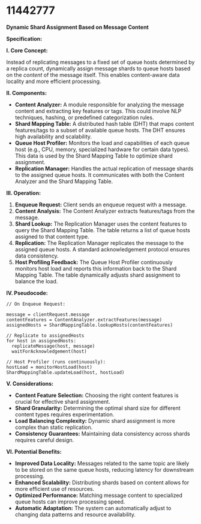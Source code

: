 # 11442777

**Dynamic Shard Assignment Based on Message Content**

**Specification:**

**I. Core Concept:**

Instead of replicating messages to a fixed set of queue hosts determined by a replica count, dynamically assign message shards to queue hosts based on the *content* of the message itself. This enables content-aware data locality and more efficient processing.

**II. Components:**

*   **Content Analyzer:** A module responsible for analyzing the message content and extracting key features or tags. This could involve NLP techniques, hashing, or predefined categorization rules.
*   **Shard Mapping Table:**  A distributed hash table (DHT) that maps content features/tags to a subset of available queue hosts. The DHT ensures high availability and scalability.
*   **Queue Host Profiler:**  Monitors the load and capabilities of each queue host (e.g., CPU, memory, specialized hardware for certain data types). This data is used by the Shard Mapping Table to optimize shard assignment.
*   **Replication Manager:**  Handles the actual replication of message shards to the assigned queue hosts. It communicates with both the Content Analyzer and the Shard Mapping Table.

**III. Operation:**

1.  **Enqueue Request:** Client sends an enqueue request with a message.
2.  **Content Analysis:** The Content Analyzer extracts features/tags from the message.
3.  **Shard Lookup:**  The Replication Manager uses the content features to query the Shard Mapping Table.  The table returns a list of queue hosts assigned to that content type.
4.  **Replication:** The Replication Manager replicates the message to the assigned queue hosts.  A standard acknowledgement protocol ensures data consistency.
5.  **Host Profiling Feedback:**  The Queue Host Profiler continuously monitors host load and reports this information back to the Shard Mapping Table.  The table dynamically adjusts shard assignment to balance the load.

**IV. Pseudocode:**

```
// On Enqueue Request:

message = clientRequest.message
contentFeatures = ContentAnalyzer.extractFeatures(message)
assignedHosts = ShardMappingTable.lookupHosts(contentFeatures)

// Replicate to assignedHosts
for host in assignedHosts:
  replicateMessage(host, message)
  waitForAcknowledgement(host)

// Host Profiler (runs continuously):
hostLoad = monitorHostLoad(host)
ShardMappingTable.updateLoad(host, hostLoad)
```

**V. Considerations:**

*   **Content Feature Selection:** Choosing the right content features is crucial for effective shard assignment.
*   **Shard Granularity:**  Determining the optimal shard size for different content types requires experimentation.
*   **Load Balancing Complexity:**  Dynamic shard assignment is more complex than static replication.
*   **Consistency Guarantees:**  Maintaining data consistency across shards requires careful design.

**VI. Potential Benefits:**

*   **Improved Data Locality:** Messages related to the same topic are likely to be stored on the same queue hosts, reducing latency for downstream processing.
*   **Enhanced Scalability:**  Distributing shards based on content allows for more efficient use of resources.
*   **Optimized Performance:**  Matching message content to specialized queue hosts can improve processing speed.
*   **Automatic Adaptation:**  The system can automatically adjust to changing data patterns and resource availability.